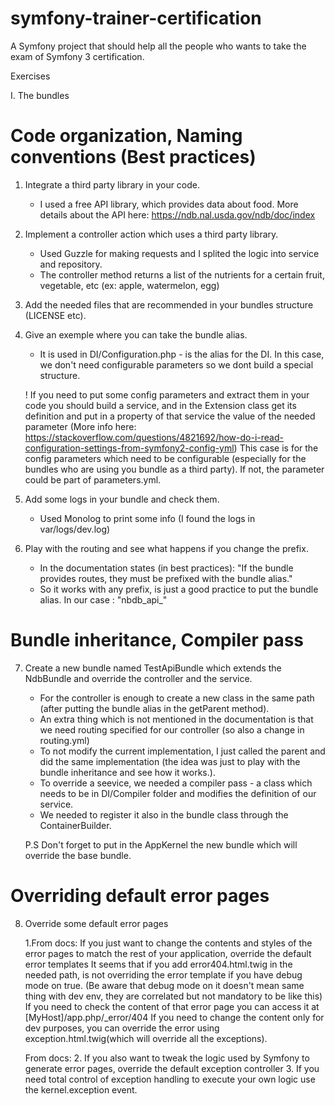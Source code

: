 symfony-trainer-certification
=============================

A Symfony project that should help all the people who wants to take the exam of Symfony 3 certification.

Exercises 

I. The bundles

Code organization, Naming conventions (Best practices)
=====================================================

1. Integrate a third party library in your code.
   - I used a free API library, which provides data about food. More details about the API here:
   https://ndb.nal.usda.gov/ndb/doc/index
2. Implement a controller action which uses a third party library.
    - Used Guzzle for making requests and I splited the logic into service and repository. 
    - The controller method returns a list of the nutrients for a certain fruit, vegetable, etc (ex: apple, watermelon, egg)
 3. Add the needed files that are recommended in your bundles structure (LICENSE etc).
 4. Give an exemple where you can take the bundle alias.
    - It is used in DI/Configuration.php - is the alias for the DI. In this case, we don't need configurable parameters so we dont build a special structure.
    
    ! If you need to put some config parameters and extract them in your code you should
    build a service, and in the Extension class get its definition and put in a property of that service the
    value of the needed parameter (More info here: https://stackoverflow.com/questions/4821692/how-do-i-read-configuration-settings-from-symfony2-config-yml)
    This case is for the config parameters which need to be configurable (especially for the bundles who are using you bundle as a third party). If not, the parameter could be part of parameters.yml.
 5. Add some logs in your bundle and check them.
    - Used Monolog to print some info (I found the logs in var/logs/dev.log)
 6. Play with the routing and see what happens if you change the prefix.
    - In the documentation states (in best practices): "If the bundle provides routes, they must be prefixed with the bundle alias."
    - So it works with any prefix, is just a good practice to put the bundle alias. In our case : "nbdb_api_"
 
 Bundle inheritance, Compiler pass
 =================================
 
 7. Create a new bundle named TestApiBundle which extends the NdbBundle and override the controller and the service.
    - For the controller is enough to create a new class in the same path (after putting the bundle alias in the getParent method).
    - An extra thing which is not mentioned in the documentation is that we need routing specified for our controller (so also a change in routing.yml)
    - To not modify the current implementation, I just called the parent and did the same implementation (the idea was just to play with the bundle inheritance and see how it works.).
    - To override a seevice, we needed a compiler pass - a class which needs to be in DI/Compiler folder and modifies the definition of our service.
    - We needed to register it also in the bundle class through the ContainerBuilder.
    
    P.S Don't forget to put in the AppKernel the new bundle which will override the base bundle.
    
 Overriding default error pages
 ==============================
 
 8. Override some default error pages

    1.From docs: If you just want to change the contents and styles of the error pages to match the rest of your application, override the default error templates
    It seems that if you add error404.html.twig in the needed path, is not overriding the error template if you have debug mode on true.
    (Be aware that debug mode on it doesn't mean same thing with dev env, they are correlated but not mandatory to be like this)
    If you need to check the content of that error page you can access it at [MyHost]/app.php/_error/404
    If you need to change the content only for dev purposes, you can override the error using exception.html.twig(which will override all the exceptions).
    
    From docs:
    2. If you also want to tweak the logic used by Symfony to generate error pages, override the default exception controller
    3. If you need total control of exception handling to execute your own logic use the kernel.exception event.  
 
